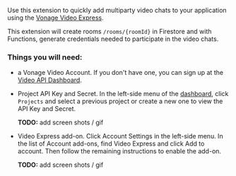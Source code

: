 Use this extension to quickly add multiparty video chats to your application using the [Vonage Video Express](https://tokbox.com/developer/video-express/).

This extension will create rooms `/rooms/{roomId}` in Firestore and with Functions, generate credentials needed to participate in the video chats.

### Things you will need:

- a Vonage Video Account. If you don't have one, you can sign up at the [Video API Dashboard](https://tokbox.com/account).
- Project API Key and Secret. In the left-side menu of the [dashboard](https://tokbox.com/account), click `Projects` and select a previous project or create a new one to view the API Key and Secret.
  
  **TODO:** add screen shots / gif
- Video Express add-on. Click Account Settings in the left-side menu. In the list of Account add-ons, find Video Express and click Add to account. Then follow the remaining instructions to enable the add-on.
  
  **TODO:** add screen shots / gif